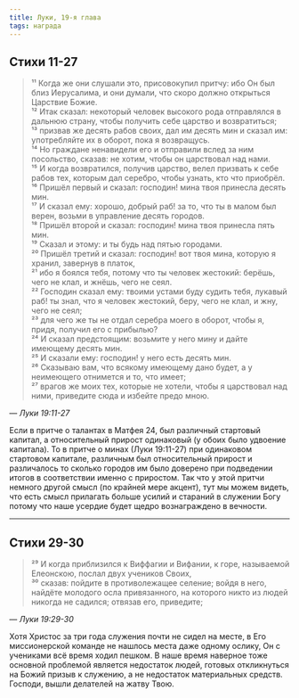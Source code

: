 ```yaml
---
title: Луки, 19-я глава
tags: награда
---
```


## Стихи 11-27

> ¹¹ Когда же они слушали это, присовокупил притчу: ибо Он был близ Иерусалима, и они думали, что скоро должно открыться Царствие Божие.  
> ¹² Итак сказал: некоторый человек высокого рода отправлялся в дальнюю страну, чтобы получить себе царство и возвратиться;  
> ¹³ призвав же десять рабов своих, дал им десять мин и сказал им: употребляйте их в оборот, пока я возвращусь.  
> ¹⁴ Но граждане ненавидели его и отправили вслед за ним посольство, сказав: не хотим, чтобы он царствовал над нами.  
> ¹⁵ И когда возвратился, получив царство, велел призвать к себе рабов тех, которым дал серебро, чтобы узнать, кто что приобрёл.  
> ¹⁶ Пришёл первый и сказал: господин! мина твоя принесла десять мин.  
> ¹⁷ И сказал ему: хорошо, добрый раб! за то, что ты в малом был верен, возьми в управление десять городов.  
> ¹⁸ Пришёл второй и сказал: господин! мина твоя принесла пять мин.  
> ¹⁹ Сказал и этому: и ты будь над пятью городами.  
> ²⁰ Пришёл третий и сказал: господин! вот твоя мина, которую я хранил, завернув в платок,  
> ²¹ ибо я боялся тебя, потому что ты человек жестокий: берёшь, чего не клал, и жнёшь, чего не сеял.  
> ²² Господин сказал ему: твоими устами буду судить тебя, лукавый раб! ты знал, что я человек жестокий, беру, чего не клал, и жну, чего не сеял;  
> ²³ для чего же ты не отдал серебра моего в оборот, чтобы я, придя, получил его с прибылью?  
> ²⁴ И сказал предстоящим: возьмите у него мину и дайте имеющему десять мин.  
> ²⁵ И сказали ему: господин! у него есть десять мин.  
> ²⁶ Сказываю вам, что всякому имеющему дано будет, а у неимеющего отнимется и то, что имеет;  
> ²⁷ врагов же моих тех, которые не хотели, чтобы я царствовал над ними, приведите сюда и избейте предо мною.

— <cite>Луки&nbsp;19:11-27</cite>

Если в притче о талантах в Матфея 24, был различный стартовый капитал, а относительный прирост одинаковый (у обоих было удвоение капитала).
То в притче о минах (Луки 19:11-27) при одинаковом стартовом капитале, различным был относительный прирост и различалось то сколько
городов им было доверено при подведении итогов в соответствии именно с приростом. Так что у этой притчи немного другой смысл (по
крайней мере акцент), тут мы можем видеть, что есть смысл прилагать больше усилий и стараний в служении Богу потому что наше
усердие будет щедро вознаграждено в вечности.

***

## Стихи 29-30

> ²⁹ И когда приблизился к Виффагии и Вифании, к горе, называемой Елеонскою, послал двух учеников Своих,  
> ³⁰ сказав: пойдите в противолежащее селение; войдя в него, найдёте молодого осла привязанного,
> на которого никто из людей никогда не садился; отвязав его, приведите; 


— <cite>Луки&nbsp;19:29-30</cite>

Хотя Христос за три года служения почти не сидел на месте, в Его миссионерской команде не нашлось места даже одному ослику,
Он с учениками всё время ходил пешком. В наше время наверное тоже основной проблемой является недостаток людей,
готовых откликнуться на Божий призыв к служению, а не недостаток материальных средств. Господи, вышли делателей на жатву Твою.
